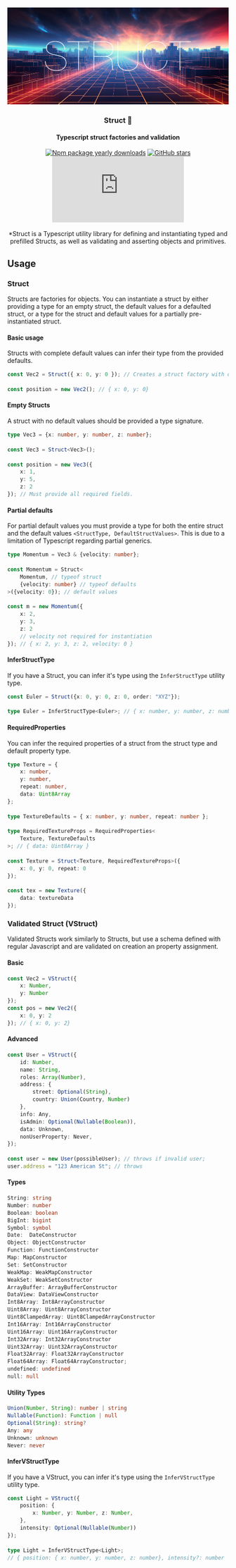 <div align="center">
<br />

![Struct](.github/banner.jpg)

<h3>Struct 🧬</h3>

#### Typescript struct factories and validation

[![Npm package yearly downloads](https://badgen.net/npm/dy/express)](https://npmjs.com/package/express)
[![GitHub stars](https://img.shields.io/github/stars/freeCodeCamp/freeCodeCamp.svg?style=social&label=Star&maxAge=2592000)](https://github.com/freeCodeCamp/freeCodeCamp)
[![NuGet stable version](https://badgen.net/nuget/v/newtonsoft.json)](https://nuget.org/packages/newtonsoft.json)

*Struct is a Typescript utility library for defining and instantiating typed and prefilled Structs, as well as validating and asserting objects and primitives.
</div>

## Usage

### Struct

Structs are factories for objects. You can instantiate a struct by either providing a type for an empty struct, the default values for a defaulted struct, or a type for the struct and default values for a partially pre-instantiated struct.

#### Basic usage

Structs with complete default values can infer their type from the provided defaults.
```typescript
const Vec2 = Struct({ x: 0, y: 0 }); // Creates a struct factory with default values

const position = new Vec2(); // { x: 0, y: 0}
```
#### Empty Structs

A struct with no default values should be provided a type signature.
```typescript
type Vec3 = {x: number, y: number, z: number};

const Vec3 = Struct<Vec3>();

const position = new Vec3({
	x: 1,
	y: 5,
	z: 2
}); // Must provide all required fields.
```
#### Partial defaults

For partial default values you must provide a type for both the entire struct and the default values `<StructType, DefaultStructValues>`. This is due to a limitation of Typescript regarding partial generics.
```typescript
type Momentum = Vec3 & {velocity: number};

const Momentum = Struct<
	Momentum, // typeof struct
	{velocity: number} // typeof defaults
>({velocity: 0}); // default values

const m = new Momentum({
	x: 2,
	y: 3,
	z: 2 
	// velocity not required for instantiation
}); // { x: 2, y: 3, z: 2, velocity: 0 }
```
#### InferStructType

If you have a Struct, you can infer it's type using the `InferStructType` utility type.
```typescript
const Euler = Struct({x: 0, y: 0, z: 0, order: "XYZ"});

type Euler = InferStructType<Euler>; // { x: number, y: number, z: number, order: string }
```

#### RequiredProperties

You can infer the required properties of a struct from the struct type and default property type.
```typescript
type Texture = {
	x: number,
	y: number,
	repeat: number,
	data: Uint8Array
};

type TextureDefaults = { x: number, y: number, repeat: number };

type RequiredTextureProps = RequiredProperties<
	Texture, TextureDefaults
>; // { data: Uint8Array }

const Texture = Struct<Texture, RequiredTextureProps>({
	x: 0, y: 0, repeat: 0
});

const tex = new Texture({
	data: textureData
});
```

### Validated Struct (VStruct)

Validated Structs work similarly to Structs, but use a schema defined with regular Javascript and are validated on creation an  property assignment.

#### Basic 
```typescript
const Vec2 = VStruct({
	x: Number,
	y: Number
});
const pos = new Vec2({
	x: 0, y: 2
}); // { x: 0, y: 2}
```

#### Advanced
```typescript
const User = VStruct({
	id: Number,
	name: String,
	roles: Array(Number),
	address: {
		street: Optional(String),
		country: Union(Country, Number)
	},
	info: Any,
	isAdmin: Optional(Nullable(Boolean)),
	data: Unknown,
	nonUserProperty: Never,
});

const user = new User(possibleUser); // throws if invalid user;
user.address = "123 American St"; // throws
```

#### Types
```typescript
String: string
Number: number
Boolean: boolean
BigInt: bigint
Symbol: symbol
Date:  DateConstructor
Object: ObjectConstructor
Function: FunctionConstructor
Map: MapConstructor
Set: SetConstructor
WeakMap: WeakMapConstructor
WeakSet: WeakSetConstructor
ArrayBuffer: ArrayBufferConstructor
DataView: DataViewConstructor
Int8Array: Int8ArrayConstructor
Uint8Array: Uint8ArrayConstructor
Uint8ClampedArray: Uint8ClampedArrayConstructor
Int16Array: Int16ArrayConstructor
Uint16Array: Uint16ArrayConstructor
Int32Array: Int32ArrayConstructor
Uint32Array: Uint32ArrayConstructor
Float32Array: Float32ArrayConstructor
Float64Array: Float64ArrayConstructor;
undefined: undefined
null: null
```

#### Utility Types

```typescript
Union(Number, String): number | string
Nullable(Function): Function | null
Optional(String): string?
Any: any
Unknown: unknown
Never: never
```

#### InferVStructType

If you have a VStruct, you can infer it's type using the `InferVStructType` utility type.
```typescript
const Light = VStruct({
	position: {
		x: Number, y: Number, z: Number,
	},
	intensity: Optional(Nullable(Number))
});

type Light = InferVStructType<Light>; 
// { position: { x: number, y: number, z: number}, intensity?: number | null | undefined }
```